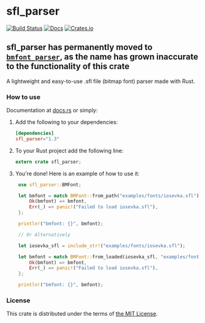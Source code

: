 # sfl_parser

[![Build Status](https://travis-ci.org/Teascade/sfl_parser.svg?branch=1.3.1)](https://travis-ci.org/Teascade/sfl_parser)
[![Docs](https://docs.rs/sfl_parser/badge.svg)](https://docs.rs/sfl_parser)
[![Crates.io](https://img.shields.io/crates/v/sfl_parser.svg)](https://crates.io/crates/sfl_parser)

## sfl_parser has permanently moved to [`bmfont_parser`](https://github.com/teascade/bmfont_parser), as the name has grown inaccurate to the functionality of this crate

A lightweight and easy-to-use .sfl file (bitmap font) parser made with Rust.

### How to use
Documentation at [docs.rs][docs] or simply:

1. Add the following to your dependencies:  
   ```toml
   [dependencies]
   sfl_parser="1.3"
   ```
2. To your Rust project add the following line:
   ```rust
   extern crate sfl_parser;
   ```
3. You're done! Here is an example of how to use it:
   ```rust
    use sfl_parser::BMFont;

    let bmfont = match BMFont::from_path("examples/fonts/iosevka.sfl") {
        Ok(bmfont) => bmfont,
        Err(_) => panic!("Failed to load iosevka.sfl"),
    };

    println!("bmfont: {}", bmfont);

    // Or Alternatively

    let iosevka_sfl = include_str!("examples/fonts/iosevka.sfl");

    let bmfont = match BMFont::from_loaded(iosevka_sfl, "examples/fonts/iosevka.sfl") {
        Ok(bmfont) => bmfont,
        Err(_) => panic!("Failed to load iosevka.sfl"),
    };

    println!("bmfont: {}", bmfont);
   ```

### License
This crate is distributed under the terms of [the MIT License][license].

[license]: LICENSE.md
[docs]: https://docs.rs/sfl_parser
